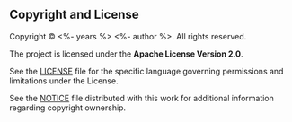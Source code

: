 <a name="copyright-and-license"></a>
## Copyright and License

Copyright © <%- years %> <%- author %>. All rights reserved.

The project is licensed under the **Apache License Version 2.0**.

See the [LICENSE][] file for the specific language governing permissions and limitations under the License.

See the [NOTICE][] file distributed with this work for additional information regarding copyright ownership.


<!-- Links -->

[LICENSE]: ./LICENSE
[NOTICE]: ./NOTICE

